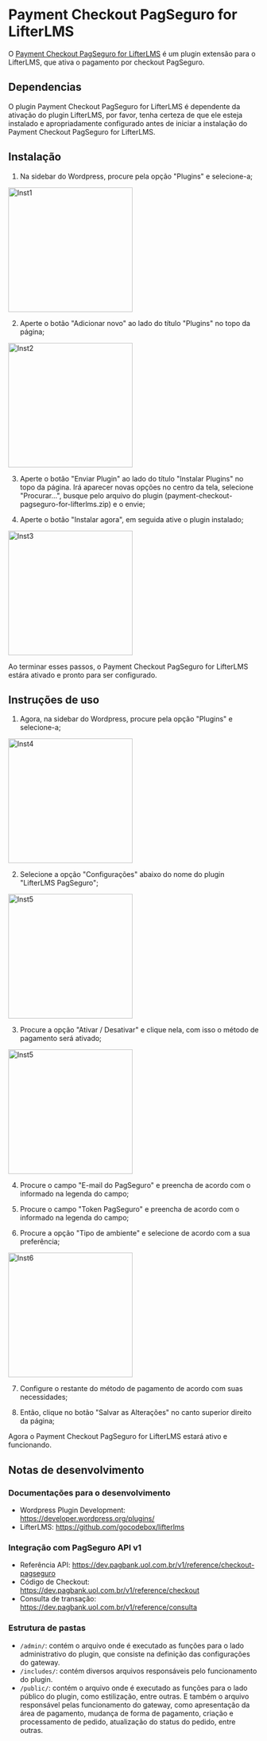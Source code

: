 # Payment Checkout PagSeguro for LifterLMS

O [Payment Checkout PagSeguro for LifterLMS](https://www.linknacional.com.br/wordpress/lifterlms/pagseguro/) é um plugin extensão para o LifterLMS, que ativa o pagamento por checkout PagSeguro.

## Dependencias

O plugin Payment Checkout PagSeguro for LifterLMS é dependente da ativação do plugin LifterLMS, por favor, tenha certeza de que ele esteja instalado e apropriadamente configurado antes de iniciar a instalação do Payment Checkout PagSeguro for LifterLMS.

## Instalação

1) Na sidebar do Wordpress, procure pela opção "Plugins" e selecione-a;

<p align="start"><img src="https://github.com/LinkNacional/payment-checkout-pagseguro-for-lifterlms/assets/127407085/aa97a4f3-59e5-48f5-b085-39820ac0775f" height="250" width="auto" alt="Inst1"></p>

2) Aperte o botão "Adicionar novo" ao lado do título "Plugins" no topo da página;

<p align="start"><img src="https://github.com/LinkNacional/payment-checkout-pagseguro-for-lifterlms/assets/127407085/abacc8cd-d534-4733-a816-ff40425c82b3" height="250" width="auto" alt="Inst2"></p>

3) Aperte o botão "Enviar Plugin" ao lado do título "Instalar Plugins" no topo da página. Irá aparecer novas opções no centro da tela, selecione "Procurar...", busque pelo arquivo do plugin (payment-checkout-pagseguro-for-lifterlms.zip) e o envie;

4) Aperte o botão "Instalar agora", em seguida ative o plugin instalado;

<p align="start"><img src="https://github.com/LinkNacional/payment-checkout-pagseguro-for-lifterlms/assets/127407085/9587b933-993a-4423-8a74-3ff33d48eb74" height="250" width="auto" alt="Inst3"></p>

Ao terminar esses passos, o Payment Checkout PagSeguro for LifterLMS estára ativado e pronto para ser configurado.

## Instruções de uso

1) Agora, na sidebar do Wordpress, procure pela opção "Plugins" e selecione-a;

<p align="start"><img src="https://github.com/LinkNacional/payment-checkout-pagseguro-for-lifterlms/assets/127407085/f0750751-2909-4199-9070-6c4db9541231" height="250" width="auto" alt="Inst4"></p>

2) Selecione a opção "Configurações" abaixo do nome do plugin "LifterLMS PagSeguro";

<p align="start"><img src="https://github.com/LinkNacional/payment-checkout-pagseguro-for-lifterlms/assets/127407085/27804538-4b35-4f94-b1fc-8ca5cd7ba611" height="250" width="auto" alt="Inst5"></p>

3) Procure a opção "Ativar / Desativar" e clique nela, com isso o método de pagamento será ativado;

<p align="start"><img src="https://github.com/LinkNacional/payment-checkout-pagseguro-for-lifterlms/assets/127407085/3be70f58-fa36-4f07-b26f-7799adeceb13" height="250" width="auto" alt="Inst5"></p>

4) Procure o campo "E-mail do PagSeguro" e preencha de acordo com o informado na legenda do campo;

5) Procure o campo "Token PagSeguro" e preencha de acordo com o informado na legenda do campo;

6) Procure a opção "Tipo de ambiente" e selecione de acordo com a sua preferência;

<p align="start"><img src="https://github.com/LinkNacional/payment-checkout-pagseguro-for-lifterlms/assets/127407085/f1fb6cc8-362d-4757-95b1-2c51c1ed771b" height="250" width="auto" alt="Inst6"></p>

7) Configure o restante do método de pagamento de acordo com suas necessidades;

8) Então, clique no botão "Salvar as Alterações" no canto superior direito da página;

Agora o Payment Checkout PagSeguro for LifterLMS estará ativo e funcionando.

## Notas de desenvolvimento

### Documentações para o desenvolvimento

- Wordpress Plugin Development: <https://developer.wordpress.org/plugins/>
- LifterLMS: <https://github.com/gocodebox/lifterlms>

### Integração com PagSeguro API v1

- Referência API: <https://dev.pagbank.uol.com.br/v1/reference/checkout-pagseguro>
- Código de Checkout: <https://dev.pagbank.uol.com.br/v1/reference/checkout>
- Consulta de transação: <https://dev.pagbank.uol.com.br/v1/reference/consulta>

### Estrutura de pastas

- `/admin/`: contém o arquivo onde é executado as funções para o lado administrativo do plugin, que consiste na definição das configurações do gateway.
- `/includes/`: contém diversos arquivos responsáveis pelo funcionamento do plugin.
- `/public/`: contém o arquivo onde é executado as funções para o lado público do plugin, como estilização, entre outras. E também o arquivo responsável pelas funcionamento do gateway, como apresentação da área de pagamento, mudança de forma de pagamento, criação e processamento de pedido, atualização do status do pedido, entre outras.
